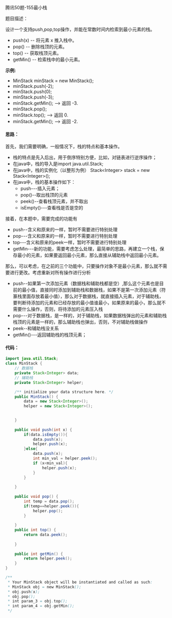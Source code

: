 腾讯50题-155最小栈

题目描述：

设计一个支持push,pop,top操作，并能在常数时间内检索到最小元素的栈。

* push(x) -- 将元素 x 推入栈中。
* pop() -- 删除栈顶的元素。
* top() -- 获取栈顶元素。
* getMin() -- 检索栈中的最小元素。

**示例:**

* MinStack minStack = new MinStack();
* minStack.push(-2);
* minStack.push(0);
* minStack.push(-3);
* minStack.getMin();   --> 返回 -3.
* minStack.pop();
* minStack.top();      --> 返回 0.
* minStack.getMin();   --> 返回 -2.

#### 思路：

首先，我们需要明确，一般情况下，栈的特点和基本操作。

* 栈的特点是先入后出，用于倒序特别方便，比如，对链表进行逆序操作；
* 在java中，栈的导入是import java.util.Stack;
* 在java中，栈的实例化（以整形为例） Stack<Integer\> stack = new Stack\<Integer>();
* 在java中，栈的基本操作如下：
  * push---插入元素；
  * pop()--取出栈顶的元素
  * peek()--查看栈顶元素，并不取出
  * isEmpty()---查看栈是否是空的

接着，在本题中，需要完成的功能有

* push--含义和原来的一样，暂时不需要进行特别处理
* pop---含义和原来的一样，暂时不需要进行特别处理
* top---含义和原来的peek一样，暂时不需要进行特别处理
* getMin---新的功能，需要考虑怎么处理，最简单的思路，再建立一个栈，保存最小的元素，如果要返回最小元素，那么直接从辅助栈中返回最小元素。

那么，可以考虑，在之前的三个功能中，只要操作对象不是最小元素，那么就不需要进行更改。考虑重新对所有操作进行分析

* push--如果第一次添加元素（数据栈和辅助栈都是空）,那么这个元素也是目前的最小值，直接同时添加到辅助栈和数据栈，如果不是第一次添加元素（符篆栈里面存放着最小值），那么对于数据栈，就直接插入元素，对于辅助栈，要判断待添加的元素和已经存放的最小值谁最小，如果原来的最小，那么就不需要什么操作，否则，将待添加的元素压入栈
* pop---对于数据栈，是一样的，对于辅助栈，如果数据栈弹出的元素和辅助栈栈顶的元素是一样的，那么辅助栈也弹出，否则，不对辅助栈做操作
* peek--和辅助栈没关系
* getMin()---返回辅助栈的栈顶元素；

#### 代码：

```java
import java.util.Stack;
class MinStack {
    // 数据栈
    private Stack<Integer> data;
    // 辅助栈
    private Stack<Integer> helper;

    /** initialize your data structure here. */
    public MinStack() {
        data = new Stack<Integer>();
        helper = new Stack<Integer>();

        
    }
    
    public void push(int x) {
        if(data.isEmpty()){
            data.push(x);
            helper.push(x);
        }else{
            data.push(x);
            int min_val = helper.peek();
            if (x<min_val){
                helper.push(x);
            }  
        }
        
    }
    
    public void pop() {
        int temp = data.pop();
        if(temp==helper.peek()){
            helper.pop();
        }
        
    } 
    public int top() {
        return data.peek();
        
    }
    
    public int getMin() {
        return helper.peek();
    }
}

/**
 * Your MinStack object will be instantiated and called as such:
 * MinStack obj = new MinStack();
 * obj.push(x);
 * obj.pop();
 * int param_3 = obj.top();
 * int param_4 = obj.getMin();
 */

```

